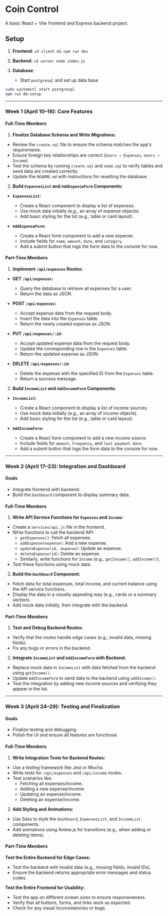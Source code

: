 # Coin Control
A basic React + Vite frontend and Express backend project.

## Setup
1. **Frontend**: `cd client && npm run dev`
2. **Backend**: `cd server node index.js`

3. **Database**:
    - Start `postgresql` and set up data base

```bash
sudo systemctl start postgresql
npm run db-setup
```

---

### **Week 1 (April 10–16): Core Features**

#### **Full-Time Members**

1. **Finalize Database Schema and Write Migrations:**
- Review the `create.sql` file to ensure the schema matches the app's requirements.
- Ensure foreign key relationships are correct (`Users → Expenses`, `Users → Income`).
- Test the schema by running `create.sql` and `seed.sql` to verify tables and seed data are created correctly.
- Update the `README.md` with instructions for resetting the database.

2. **Build `ExpensesList` and `AddExpenseForm` Components:**

- **`ExpensesList`:**
  - Create a React component to display a list of expenses.
  - Use mock data initially (e.g., an array of expense objects).
  - Add basic styling for the list (e.g., table or card layout).

- **`AddExpenseForm`:**
  - Create a React form component to add a new expense.
  - Include fields for `name`, `amount`, `date`, and `category`.
  - Add a submit button that logs the form data to the console for now.

#### **Part-Time Members**

1. **Implement `/api/expenses` Routes:**

- **GET `/api/expenses`:**
  - Query the database to retrieve all expenses for a user.
  - Return the data as JSON.

- **POST `/api/expenses`:**
  - Accept expense data from the request body.
  - Insert the data into the `Expenses` table.
  - Return the newly created expense as JSON.

- **PUT `/api/expenses/:id`:**
  - Accept updated expense data from the request body.
  - Update the corresponding row in the `Expenses` table.
  - Return the updated expense as JSON.

- **DELETE `/api/expenses/:id`:**
  - Delete the expense with the specified ID from the `Expenses` table.
  - Return a success message.

2. **Build `IncomeList` and `AddIncomeForm` Components:**

- **`IncomeList`:**
  - Create a React component to display a list of income sources.
  - Use mock data initially (e.g., an array of income objects).
  - Add basic styling for the list (e.g., table or card layout).

- **`AddIncomeForm`:**
  - Create a React form component to add a new income source.
  - Include fields for `amount`, `frequency`, and `last payment date`.
  - Add a submit button that logs the form data to the console for now.

---

### **Week 2 (April 17–23): Integration and Dashboard**

#### **Goals**
- Integrate frontend with backend.
- Build the `Dashboard` component to display summary data.

#### **Full-Time Members**

1. **Write API Service Functions for `Expenses` and `Income`:**
- Create a `services/api.js` file in the frontend.
- Write functions to call the backend API:
  - `getExpenses()`: Fetch all expenses.
  - `addExpense(expense)`: Add a new expense.
  - `updateExpense(id, expense)`: Update an expense.
  - `deleteExpense(id)`: Delete an expense.
  - Similarly, write functions for `Income` (e.g., `getIncome()`, `addIncome()`).
- Test these functions using mock data.

2. **Build the `Dashboard` Component:**
- Fetch data for total expenses, total income, and current balance using the API service functions.
- Display the data in a visually appealing way (e.g., cards or a summary section).
- Add mock data initially, then integrate with the backend.

#### **Part-Time Members**

1. **Test and Debug Backend Routes:**
- Verify that the routes handle edge cases (e.g., invalid data, missing fields).
- Fix any bugs or errors in the backend.

2. **Integrate `IncomeList` and `AddIncomeForm` with Backend:**
- Replace mock data in `IncomeList` with data fetched from the backend using `getIncome()`.
- Update `AddIncomeForm` to send data to the backend using `addIncome()`.
- Test the integration by adding new income sources and verifying they appear in the list.

---

### **Week 3 (April 24–29): Testing and Finalization**

#### **Goals**
- Finalize testing and debugging.
- Polish the UI and ensure all features are functional.

#### **Full-Time Members**

1. **Write Integration Tests for Backend Routes:**
- Use a testing framework like Jest or Mocha.
- Write tests for `/api/expenses` and `/api/income` routes.
- Test scenarios like:
  - Fetching all expenses/income.
  - Adding a new expense/income.
  - Updating an expense/income.
  - Deleting an expense/income.

2. **Add Styling and Animations:**
- Use Sass to style the `Dashboard`, `ExpensesList`, and `IncomeList` components.
- Add animations using Anime.js for transitions (e.g., when adding or deleting items).

#### **Part-Time Members**

**Test the Entire Backend for Edge Cases:**
- Test the backend with invalid data (e.g., missing fields, invalid IDs).
- Ensure the backend returns appropriate error messages and status codes.

**Test the Entire Frontend for Usability:**
- Test the app on different screen sizes to ensure responsiveness.
- Verify that all buttons, forms, and links work as expected.
- Check for any visual inconsistencies or bugs.